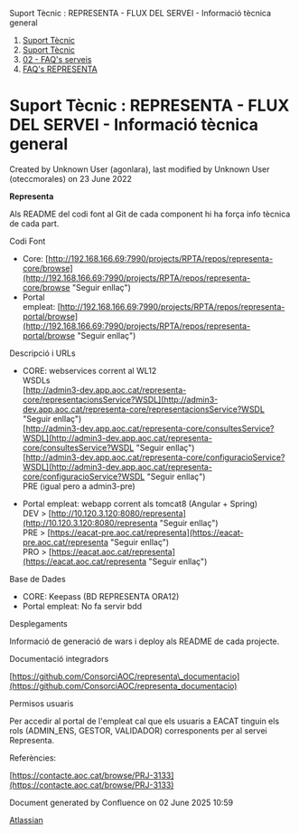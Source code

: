 Suport Tècnic : REPRESENTA - FLUX DEL SERVEI - Informació tècnica general  

1.  [Suport Tècnic](index.md)
2.  [Suport Tècnic](13893782.md)
3.  [02 - FAQ's serveis](26313393.md)
4.  [FAQ's REPRESENTA](28705611.md)

Suport Tècnic : REPRESENTA - FLUX DEL SERVEI - Informació tècnica general
=========================================================================

Created by Unknown User (agonlara), last modified by Unknown User (oteccmorales) on 23 June 2022

**Representa**

Als README del codi font al Git de cada component hi ha força info tècnica de cada part.

Codi Font

*   Core: [http://192.168.166.69:7990/projects/RPTA/repos/representa-core/browse](http://192.168.166.69:7990/projects/RPTA/repos/representa-core/browse "Seguir enllaç")
*   Portal empleat: [http://192.168.166.69:7990/projects/RPTA/repos/representa-portal/browse](http://192.168.166.69:7990/projects/RPTA/repos/representa-portal/browse "Seguir enllaç")

Descripció i URLs

*   CORE: webservices corrent al WL12  
    WSDLs   
    [http://admin3-dev.app.aoc.cat/representa-core/representacionsService?WSDL](http://admin3-dev.app.aoc.cat/representa-core/representacionsService?WSDL "Seguir enllaç")  
    [http://admin3-dev.app.aoc.cat/representa-core/consultesService?WSDL](http://admin3-dev.app.aoc.cat/representa-core/consultesService?WSDL "Seguir enllaç")  
    [http://admin3-dev.app.aoc.cat/representa-core/configuracioService?WSDL](http://admin3-dev.app.aoc.cat/representa-core/configuracioService?WSDL "Seguir enllaç")  
    PRE (igual pero a admin3-pre)

*   Portal empleat: webapp corrent als tomcat8 (Angular + Spring)  
    DEV > [http://10.120.3.120:8080/representa](http://10.120.3.120:8080/representa "Seguir enllaç")  
    PRE > [https://eacat-pre.aoc.cat/representa](https://eacat-pre.aoc.cat/representa "Seguir enllaç")  
    PRO > [https://eacat.aoc.cat/representa](https://eacat.aoc.cat/representa "Seguir enllaç")

Base de Dades

*   CORE: Keepass (BD REPRESENTA ORA12)
*   Portal empleat: No fa servir bdd

Desplegaments

Informació de generació de wars i deploy als README de cada projecte.

Documentació integradors

[https://github.com/ConsorciAOC/representa\_documentacio](https://github.com/ConsorciAOC/representa_documentacio)

Permisos usuaris

Per accedir al portal de l'empleat cal que els usuaris a EACAT tinguin els rols (ADMIN\_ENS, GESTOR, VALIDADOR) corresponents per al servei Representa.

  

Referències:

[https://contacte.aoc.cat/browse/PRJ-3133](https://contacte.aoc.cat/browse/PRJ-3133)

  

  

  

  

  

  

Document generated by Confluence on 02 June 2025 10:59

[Atlassian](http://www.atlassian.com/)